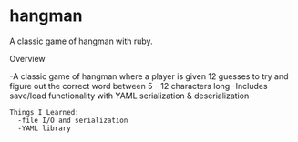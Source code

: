 # hangman
A classic game of hangman with ruby.

Overview

-A classic game of hangman where a player is given 12 guesses to try and figure out the correct word between 5 - 12 characters long
-Includes save/load functionality with YAML serialization & deserialization

    Things I Learned:
      -file I/O and serialization
      -YAML library

